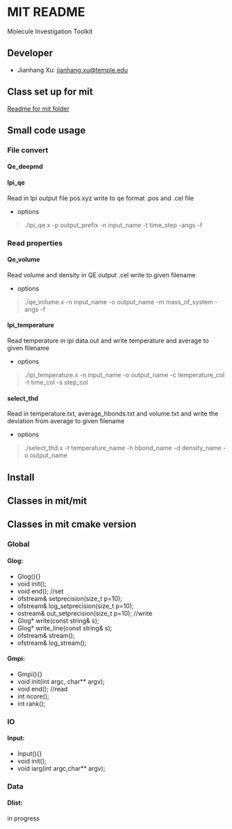 # MIT README #

Molecule Investigation Toolkit

## Developer ##
* Jianhang Xu: [jianhang.xu@temple.edu](mailto:jianhang.xu@temple.edu)

## Class set up for mit ##
[Readme for mit folder](doc/mit.md)

## Small code usage

### File convert
#### Qe_deepmd

#### Ipi_qe
Read in Ipi output file pos.xyz write to qe format .pos and .cel file
* options
> ./ipi_qe.x -p output_prefix -n input_name -t time_step -angs -f

### Read properties
#### Qe_volume
Read volume and density in QE output .cel write to given filename 
* options
> ./qe_volume.x -n input_name -o output_name -m mass_of_system -angs -f

#### Ipi_temperature
Read temperature in ipi data.out and write temperature and average to given filename
* options
> ./ipi_temperature.x -n input_name -o output_name -c temperature_col -t time_col -s step_col

#### select_thd
Read in temperature.txt, average_hbonds.txt and volume.txt and write the deviation from average to given filename
* options
> ./select_thd.x -t temperature_name -h hbond_name -d density_name -o output_name 

## Install ##

## Classes in mit/mit ##



## Classes in mit cmake version ##

### Global
#### Glog:
* Glog(){}
* void init();
* void end();
//set
* ofstream& setprecision(size_t p=10);
* ofstream& log_setprecision(size_t p=10);
* ostream& out_setprecision(size_t p=10);
//write
* Glog* write(const string& s);
* Glog* write_line(const string& s);
* ofstream& stream();
* ofstream& log_stream();
#### Gmpi:
* Gmpi(){}
* void init(int argc, char** argv);
* void end();
//read
* int ncore();
* int rank();

### IO
#### Input:
* Input(){}
* void init();
* void iarg(int argc,char** argv);

### Data
#### Dlist:
in progress
